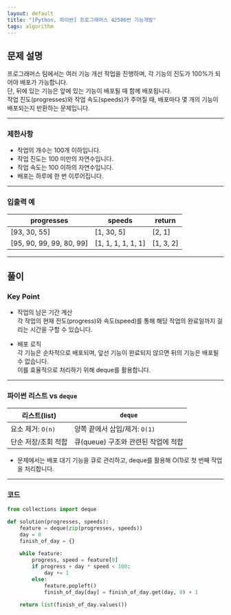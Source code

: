 ```yaml
---
layout: default
title: "[Python, 파이썬] 프로그래머스 42586번 기능개발"
tags: algorithm
---
```


## 문제 설명

프로그래머스 팀에서는 여러 기능 개선 작업을 진행하며, 각 기능의 진도가 100%가 되어야 배포가 가능합니다.  
단, 뒤에 있는 기능은 앞에 있는 기능이 배포될 때 함께 배포됩니다.  
작업 진도(progresses)와 작업 속도(speeds)가 주어질 때, 배포마다 몇 개의 기능이 배포되는지 반환하는 문제입니다.

---

### 제한사항
- 작업의 개수는 100개 이하입니다.
- 작업 진도는 100 미만의 자연수입니다.
- 작업 속도는 100 이하의 자연수입니다.
- 배포는 하루에 한 번 이루어집니다.

---

### 입출력 예

| progresses             | speeds             | return     |
|-------------------------|--------------------|------------|
| [93, 30, 55]           | [1, 30, 5]        | [2, 1]     |
| [95, 90, 99, 99, 80, 99] | [1, 1, 1, 1, 1, 1] | [1, 3, 2]  |

---

## 풀이

### Key Point

- 작업의 남은 기간 계산  
  각 작업의 현재 진도(progress)와 속도(speed)를 통해 해당 작업의 완료일까지 걸리는 시간을 구할 수 있습니다.

- 배포 로직  
  각 기능은 순차적으로 배포되며, 앞선 기능이 완료되지 않으면 뒤의 기능은 배포될 수 없습니다.  
  이를 효율적으로 처리하기 위해 deque를 활용합니다.

---

### 파이썬 리스트 vs `deque`

| 리스트(list)        | `deque`                          |
|-------------------------|--------------------------------------|
| 요소 제거: `O(n)`      | 양쪽 끝에서 삽입/제거: `O(1)`         |
| 단순 저장/조회 적합     | 큐(queue) 구조와 관련된 작업에 적합 |

- 문제에서는 배포 대기 기능을 큐로 관리하고, deque를 활용해 O(1)로 첫 번째 작업을 처리합니다.

---

### 코드

```python
from collections import deque

def solution(progresses, speeds):
    feature = deque(zip(progresses, speeds))
    day = 0
    finish_of_day = {}
    
    while feature:
        progress, speed = feature[0]
        if progress + day * speed < 100:
            day += 1 
        else:
            feature.popleft() 
            finish_of_day[day] = finish_of_day.get(day, 0) + 1
    
    return list(finish_of_day.values())
